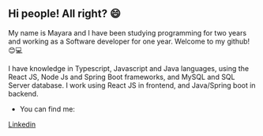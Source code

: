 ## Hi people! All right? :smile:

My name is Mayara and I have been studying programming for two years and working as a Software developer for one year. Welcome to my github! 😊💻

I have knowledge in Typescript, Javascript and Java languages, using the React JS, Node Js and Spring Boot frameworks, and MySQL and SQL Server database. I work using React JS in frontend, and Java/Spring boot in backend.

- You can find me: <br>

[Linkedin](https://www.linkedin.com/in/mayaramaaraujo/)



 

<!--
**mayaramaaraujo/mayaramaaraujo** is a ✨ _special_ ✨ repository because its `README.md` (this file) appears on your GitHub profile.

Here are some ideas to get you started:

- 🔭 I’m currently working on ...
- 🌱 I’m currently learning ...
- 👯 I’m looking to collaborate on ...
- 🤔 I’m looking for help with ...
- 💬 Ask me about ...
- 📫 How to reach me: ...
- 😄 Pronouns: ...
- ⚡ Fun fact: ...
-->

